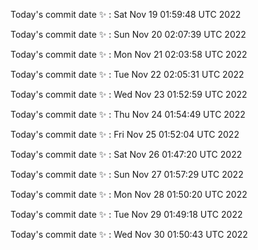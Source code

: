 Today's commit date ✨ : Sat Nov 19 01:59:48 UTC 2022 

Today's commit date ✨ : Sun Nov 20 02:07:39 UTC 2022 

Today's commit date ✨ : Mon Nov 21 02:03:58 UTC 2022 

Today's commit date ✨ : Tue Nov 22 02:05:31 UTC 2022 

Today's commit date ✨ : Wed Nov 23 01:52:59 UTC 2022 

Today's commit date ✨ : Thu Nov 24 01:54:49 UTC 2022 

Today's commit date ✨ : Fri Nov 25 01:52:04 UTC 2022 

Today's commit date ✨ : Sat Nov 26 01:47:20 UTC 2022 

Today's commit date ✨ : Sun Nov 27 01:57:29 UTC 2022 

Today's commit date ✨ : Mon Nov 28 01:50:20 UTC 2022 

Today's commit date ✨ : Tue Nov 29 01:49:18 UTC 2022 

Today's commit date ✨ : Wed Nov 30 01:50:43 UTC 2022 

